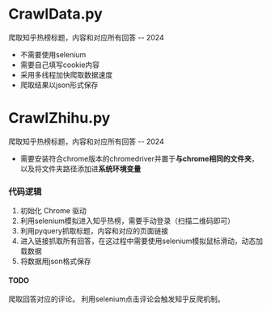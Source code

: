 # CrawlData.py
爬取知乎热榜标题，内容和对应所有回答 -- 2024

- 不需要使用selenium
- 需要自己填写cookie内容
- 采用多线程加快爬取数据速度
- 爬取结果以json形式保存


# CrawlZhihu.py
爬取知乎热榜标题，内容和对应所有回答 -- 2024

- 需要安装符合chrome版本的chromedriver并置于**与chrome相同的文件夹**，以及将文件夹路径添加进**系统环境变量**

### 代码逻辑
1. 初始化 Chrome 驱动
2. 利用selenium模拟进入知乎热榜，需要手动登录（扫描二维码即可）
3. 利用pyquery抓取标题，内容和对应的页面链接
4. 进入链接抓取所有回答，在这过程中需要使用selenium模拟鼠标滑动，动态加载数据
5. 将数据用json格式保存

#### TODO
爬取回答对应的评论。
利用selenium点击评论会触发知乎反爬机制。



